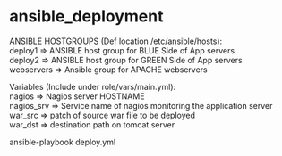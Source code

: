 # ansible_deployment
ANSIBLE HOSTGROUPS (Def location /etc/ansible/hosts):  
deploy1 => ANSIBLE host group for BLUE Side of App servers  
deploy2 => ANSIBLE host group for GREEN Side of App servers  
webservers => Ansible group for APACHE webservers
  
Variables (Include under role/vars/main.yml):    
nagios => Nagios server HOSTNAME  
nagios_srv => Service name of nagios monitoring the application server  
war_src => patch of source war file to be deployed  
war_dst => destination path on tomcat server  
  
ansible-playbook deploy.yml
